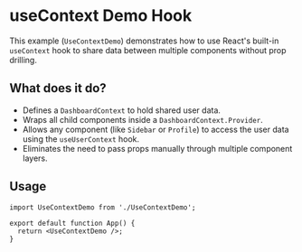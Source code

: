 # useContext Demo Hook

This example (`UseContextDemo`) demonstrates how to use React's built-in `useContext` hook to share data between multiple components without prop drilling.

## What does it do?

- Defines a `DashboardContext` to hold shared user data.
- Wraps all child components inside a `DashboardContext.Provider`.
- Allows any component (like `Sidebar` or `Profile`) to access the user data using the `useUserContext` hook.
- Eliminates the need to pass props manually through multiple component layers.

## Usage

```tsx
import UseContextDemo from './UseContextDemo';

export default function App() {
  return <UseContextDemo />;
}
